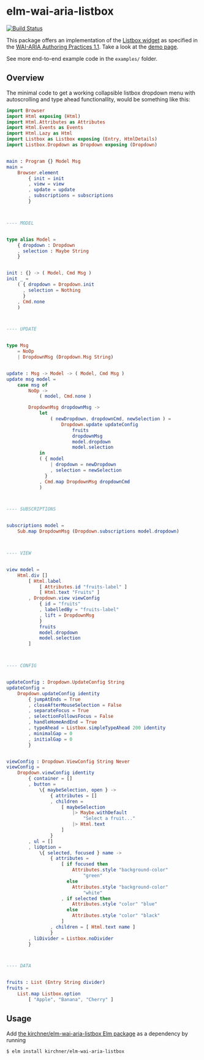# elm-wai-aria-listbox

[![Build Status](https://travis-ci.org/kirchner/elm-wai-aria-listbox.svg?branch=master)](https://travis-ci.org/kirchner/elm-wai-aria-listbox)

This package offers an implementation of the [Listbox
widget](https://www.w3.org/TR/wai-aria-practices-1.1/#Listbox) as specified in
the [WAI-ARIA Authoring Practices
1.1](https://www.w3.org/TR/wai-aria-practices-1.1/).  Take a look at the [demo
page](https://kirchner.github.io/elm-wai-aria-listbox/).

See more end-to-end example code in the `examples/` folder.


## Overview

The minimal code to get a working collapsible listbox dropdown menu with
autoscrolling and type ahead functionallity, would be something like this:

```elm
import Browser
import Html exposing (Html)
import Html.Attributes as Attributes
import Html.Events as Events
import Html.Lazy as Html
import Listbox as Listbox exposing (Entry, HtmlDetails)
import Listbox.Dropdown as Dropdown exposing (Dropdown)


main : Program {} Model Msg
main =
    Browser.element
        { init = init
        , view = view
        , update = update
        , subscriptions = subscriptions
        }



---- MODEL


type alias Model =
    { dropdown : Dropdown
    , selection : Maybe String
    }


init : {} -> ( Model, Cmd Msg )
init _ =
    ( { dropdown = Dropdown.init
      , selection = Nothing
      }
    , Cmd.none
    )



---- UPDATE


type Msg
    = NoOp
    | DropdownMsg (Dropdown.Msg String)


update : Msg -> Model -> ( Model, Cmd Msg )
update msg model =
    case msg of
        NoOp ->
            ( model, Cmd.none )

        DropdownMsg dropdownMsg ->
            let
                ( newDropdown, dropdownCmd, newSelection ) =
                    Dropdown.update updateConfig
                        fruits
                        dropdownMsg
                        model.dropdown
                        model.selection
            in
            ( { model
                | dropdown = newDropdown
                , selection = newSelection
              }
            , Cmd.map DropdownMsg dropdownCmd
            )



---- SUBSCRIPTIONS


subscriptions model =
    Sub.map DropdownMsg (Dropdown.subscriptions model.dropdown)



---- VIEW


view model =
    Html.div []
        [ Html.label
            [ Attributes.id "fruits-label" ]
            [ Html.text "Fruits" ]
        , Dropdown.view viewConfig
            { id = "fruits"
            , labelledBy = "fruits-label"
            , lift = DropdownMsg
            }
            fruits
            model.dropdown
            model.selection
        ]



---- CONFIG


updateConfig : Dropdown.UpdateConfig String
updateConfig =
    Dropdown.updateConfig identity
        { jumpAtEnds = True
        , closeAfterMouseSelection = False
        , separateFocus = True
        , selectionFollowsFocus = False
        , handleHomeAndEnd = True
        , typeAhead = Listbox.simpleTypeAhead 200 identity
        , minimalGap = 0
        , initialGap = 0
        }


viewConfig : Dropdown.ViewConfig String Never
viewConfig =
    Dropdown.viewConfig identity
        { container = []
        , button =
            \{ maybeSelection, open } ->
                { attributes = []
                , children =
                    [ maybeSelection
                        |> Maybe.withDefault
                            "Select a fruit..."
                        |> Html.text
                    ]
                }
        , ul = []
        , liOption =
            \{ selected, focused } name ->
                { attributes =
                    [ if focused then
                        Attributes.style "background-color"
                            "green"
                      else
                        Attributes.style "background-color"
                            "white"
                    , if selected then
                        Attributes.style "color" "blue"
                      else
                        Attributes.style "color" "black"
                    ]
                , children = [ Html.text name ]
                }
        , liDivider = Listbox.noDivider
        }



---- DATA


fruits : List (Entry String divider)
fruits =
    List.map Listbox.option
        [ "Apple", "Banana", "Cherry" ]
```


## Usage

Add [the kirchner/elm-wai-aria-listbox Elm
package](https://package.elm-lang.org/packages/kirchner/elm-wai-aria-listbox/latest)
as a dependency by running

```
$ elm install kirchner/elm-wai-aria-listbox
```

